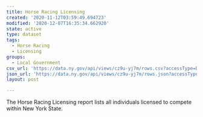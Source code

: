 ```yaml
---
title: Horse Racing Licensing
created: '2020-11-12T03:59:49.694723'
modified: '2020-12-07T16:35:34.662920'
state: active
type: dataset
tags:
  - Horse Racing
  - Licensing
groups:
  - Local Government
csv_url: 'https://data.ny.gov/api/views/cz9u-yj7m/rows.csv?accessType=DOWNLOAD'
json_url: 'https://data.ny.gov/api/views/cz9u-yj7m/rows.json?accessType=DOWNLOAD'
layout: post

---
```

The Horse Racing Licensing report lists all individuals licensed to compete within New York State.
